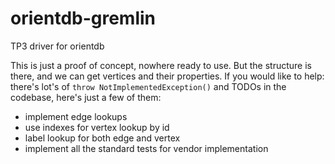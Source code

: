 # orientdb-gremlin
TP3 driver for orientdb

This is just a proof of concept, nowhere ready to use. But the structure is there, and we can get vertices and their properties. 
If you would like to help: there's lot's of `throw NotImplementedException()` and TODOs in the codebase, here's just a few of them:

* implement edge lookups
* use indexes for vertex lookup by id
* label lookup for both edge and vertex
* implement all the standard tests for vendor implementation


